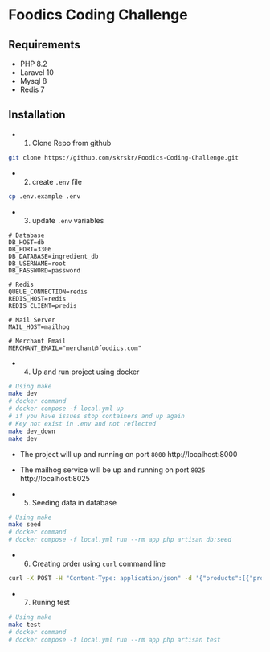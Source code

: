 # Foodics Coding Challenge

## Requirements
- PHP 8.2
- Laravel 10
- Mysql 8
- Redis 7

## Installation
- 1. Clone Repo from github
```bash
git clone https://github.com/skrskr/Foodics-Coding-Challenge.git
```
- 2. create `.env` file
```bash
cp .env.example .env
```
- 3. update `.env` variables
```
# Database
DB_HOST=db
DB_PORT=3306
DB_DATABASE=ingredient_db
DB_USERNAME=root
DB_PASSWORD=password

# Redis
QUEUE_CONNECTION=redis
REDIS_HOST=redis
REDIS_CLIENT=predis

# Mail Server
MAIL_HOST=mailhog

# Merchant Email
MERCHANT_EMAIL="merchant@foodics.com"
```

- 4. Up and run project using docker
```bash
# Using make 
make dev
# docker command
# docker compose -f local.yml up
# if you have issues stop containers and up again
# Key not exist in .env and not reflected
make dev_down
make dev
```
- The project will up and running on port `8000` http://localhost:8000
- The mailhog service will be up and running on port `8025` http://localhost:8025

- 5. Seeding data in database
```bash
# Using make 
make seed
# docker command
# docker compose -f local.yml run --rm app php artisan db:seed
```

- 6. Creating order using `curl` command line
```bash
curl -X POST -H "Content-Type: application/json" -d '{"products":[{"product_id": 1, "quantity": 1}]}' http://localhost:8000/api/v1/orders
```

- 7. Runing test
```bash
# Using make 
make test
# docker command
# docker compose -f local.yml run --rm app php artisan test
```
